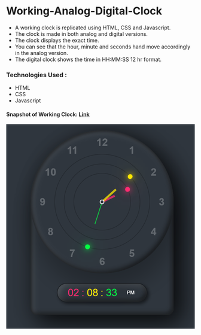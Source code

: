 # Working-Analog-Digital-Clock
- A working clock is replicated using HTML, CSS and Javascript.
- The clock is made in both analog and digital versions.
- The clock displays the exact time. 
- You can see that the hour, minute and seconds hand move accordingly in the analog version.
- The digital clock shows the time in HH:MM:SS 12 hr format.

### Technologies Used :
- HTML
- CSS
- Javascript

#### Snapshot of Working Clock: [Link](/Clock.png)

![](https://github.com/CSS-Ram/Working-Analog-Digital-Clock/blob/main/Clock.png)

